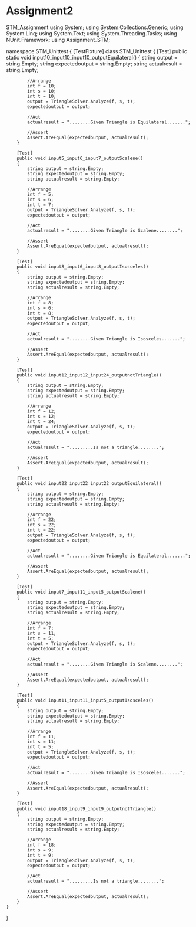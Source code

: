 # Assignment2
STM_Assignment
using System;
using System.Collections.Generic;
using System.Linq;
using System.Text;
using System.Threading.Tasks;
using NUnit.Framework;
using Assignment_STM;

namespace STM_Unittest
{
    [TestFixture]
    class STM_Unittest
    {
        [Test]
        public static void input10_input10_input10_outputEquilateral()
        {
            string output = string.Empty;
            string expectedoutput = string.Empty;
            string actualresult = string.Empty;

            //Arrange
            int f = 10;
            int s = 10;
            int t = 10;
            output = TriangleSolver.Analyze(f, s, t);
            expectedoutput = output;

            //Act
            actualresult = "........Given Triangle is Equilateral.......";

            //Assert
            Assert.AreEqual(expectedoutput, actualresult);
        }

        [Test]
        public void input5_input6_input7_outputScalene()
        {
            string output = string.Empty;
            string expectedoutput = string.Empty;
            string actualresult = string.Empty;

            //Arrange
            int f = 5;
            int s = 6;
            int t = 7;
            output = TriangleSolver.Analyze(f, s, t);
            expectedoutput = output;

            //Act
            actualresult = "........Given Triangle is Scalene........";

            //Assert
            Assert.AreEqual(expectedoutput, actualresult);
        }

        [Test]
        public void input8_input6_input8_outputIsosceles()
        {
            string output = string.Empty;
            string expectedoutput = string.Empty;
            string actualresult = string.Empty;

            //Arrange
            int f = 8;
            int s = 6;
            int t = 8;
            output = TriangleSolver.Analyze(f, s, t);
            expectedoutput = output;

            //Act
            actualresult = "........Given Triangle is Isosceles.......";

            //Assert
            Assert.AreEqual(expectedoutput, actualresult);
        }

        [Test]
        public void input12_input12_input24_outputnotTriangle()
        {
            string output = string.Empty;
            string expectedoutput = string.Empty;
            string actualresult = string.Empty;

            //Arrange
            int f = 12;
            int s = 12;
            int t = 24;
            output = TriangleSolver.Analyze(f, s, t);
            expectedoutput = output;

            //Act
            actualresult = ".........Is not a triangle........";

            //Assert
            Assert.AreEqual(expectedoutput, actualresult);
        }

        [Test]
        public void input22_input22_input22_outputEquilateral()
        {
            string output = string.Empty;
            string expectedoutput = string.Empty;
            string actualresult = string.Empty;

            //Arrange
            int f = 22;
            int s = 22;
            int t = 22;
            output = TriangleSolver.Analyze(f, s, t);
            expectedoutput = output;

            //Act
            actualresult = "........Given Triangle is Equilateral.......";

            //Assert
            Assert.AreEqual(expectedoutput, actualresult);
        }

        [Test]
        public void input7_input11_input5_outputScalene()
        {
            string output = string.Empty;
            string expectedoutput = string.Empty;
            string actualresult = string.Empty;

            //Arrange
            int f = 7;
            int s = 11;
            int t = 5;
            output = TriangleSolver.Analyze(f, s, t);
            expectedoutput = output;

            //Act
            actualresult = "........Given Triangle is Scalene........";

            //Assert
            Assert.AreEqual(expectedoutput, actualresult);
        }

        [Test]
        public void input11_input11_input5_outputIsosceles()
        {
            string output = string.Empty;
            string expectedoutput = string.Empty;
            string actualresult = string.Empty;

            //Arrange
            int f = 11;
            int s = 11;
            int t = 5;
            output = TriangleSolver.Analyze(f, s, t);
            expectedoutput = output;

            //Act	
            actualresult = "........Given Triangle is Isosceles.......";

            //Assert
            Assert.AreEqual(expectedoutput, actualresult);
        }

        [Test]
        public void input18_input9_input9_outputnotTriangle()
        {
            string output = string.Empty;
            string expectedoutput = string.Empty;
            string actualresult = string.Empty;

            //Arrange
            int f = 18;
            int s = 9;
            int t = 9;
            output = TriangleSolver.Analyze(f, s, t);
            expectedoutput = output;

            //Act
            actualresult = ".........Is not a triangle........";

            //Assert
            Assert.AreEqual(expectedoutput, actualresult);
        }
    }
}
